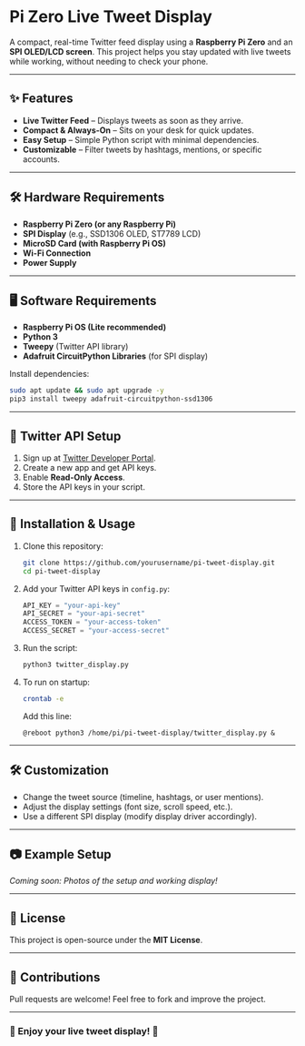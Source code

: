 # Pi Zero Live Tweet Display

A compact, real-time Twitter feed display using a **Raspberry Pi Zero** and an **SPI OLED/LCD screen**. This project helps you stay updated with live tweets while working, without needing to check your phone.

---

## ✨ Features
- **Live Twitter Feed** – Displays tweets as soon as they arrive.
- **Compact & Always-On** – Sits on your desk for quick updates.
- **Easy Setup** – Simple Python script with minimal dependencies.
- **Customizable** – Filter tweets by hashtags, mentions, or specific accounts.

---

## 🛠️ Hardware Requirements
- **Raspberry Pi Zero (or any Raspberry Pi)**
- **SPI Display** (e.g., SSD1306 OLED, ST7789 LCD)
- **MicroSD Card (with Raspberry Pi OS)**
- **Wi-Fi Connection**
- **Power Supply**

---

## 🖥️ Software Requirements
- **Raspberry Pi OS (Lite recommended)**
- **Python 3**
- **Tweepy** (Twitter API library)
- **Adafruit CircuitPython Libraries** (for SPI display)

Install dependencies:
```bash
sudo apt update && sudo apt upgrade -y
pip3 install tweepy adafruit-circuitpython-ssd1306
```

---

## 🔑 Twitter API Setup
1. Sign up at [Twitter Developer Portal](https://developer.twitter.com/).
2. Create a new app and get API keys.
3. Enable **Read-Only Access**.
4. Store the API keys in your script.

---

## 🚀 Installation & Usage
1. Clone this repository:
   ```bash
   git clone https://github.com/yourusername/pi-tweet-display.git
   cd pi-tweet-display
   ```
2. Add your Twitter API keys in `config.py`:
   ```python
   API_KEY = "your-api-key"
   API_SECRET = "your-api-secret"
   ACCESS_TOKEN = "your-access-token"
   ACCESS_SECRET = "your-access-secret"
   ```
3. Run the script:
   ```bash
   python3 twitter_display.py
   ```
4. To run on startup:
   ```bash
   crontab -e
   ```
   Add this line:
   ```
   @reboot python3 /home/pi/pi-tweet-display/twitter_display.py &
   ```

---

## 🛠️ Customization
- Change the tweet source (timeline, hashtags, or user mentions).
- Adjust the display settings (font size, scroll speed, etc.).
- Use a different SPI display (modify display driver accordingly).

---

## 📷 Example Setup
*Coming soon: Photos of the setup and working display!*

---

## 📜 License
This project is open-source under the **MIT License**.

---

## 🤝 Contributions
Pull requests are welcome! Feel free to fork and improve the project.

---

### 🚀 Enjoy your live tweet display! 🎉

